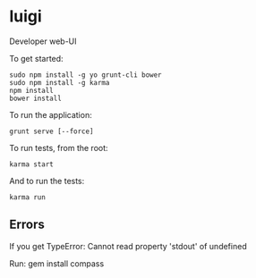 luigi
=====

Developer web-UI

To get started:

    sudo npm install -g yo grunt-cli bower
    sudo npm install -g karma
    npm install  
    bower install  

To run the application:

    grunt serve [--force]

To run tests, from the root:

    karma start

And to run the tests:

    karma run


Errors
------
If you get 
   TypeError: Cannot read property 'stdout' of undefined

Run:
   gem install compass
